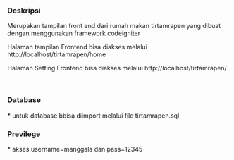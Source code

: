 <h3> Deskripsi </h3>

Merupakan tampilan front end dari rumah makan tirtamrapen yang dibuat dengan menggunakan framework codeigniter

Halaman tampilan Frontend bisa diakses melalui http://localhost/tirtamrapen/home

Halaman Setting Frontend bisa diakses melalui http://localhost/tirtamrapen/

 </br>

<h3> Database </h3>
* untuk database bbisa diimport melalui file tirtamrapen.sql
 
 </br>
 
<h3> Previlege </h3>
* akses username=manggala dan pass=12345

